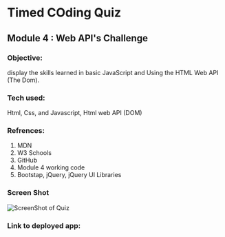 # Timed COding Quiz

## Module 4 : Web API's Challenge

### Objective:
display the skills learned in basic JavaScript and Using the HTML Web API (The Dom).

### Tech used:
Html, Css, and Javascript, Html web API (DOM)

### Refrences: 
1) MDN
2) W3 Schools
3) GitHub
4) Module 4 working code
5) Bootstap, jQuery, jQuery UI Libraries

### Screen Shot
![ScreenShot of Quiz](/path/to/image.jpg)
### Link to deployed app:
